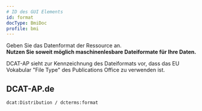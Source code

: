 ```yaml
---
# ID des GUI Elements
id: format
docType: BmiDoc
profile: bmi
---
```


Geben Sie das Datenformat der Ressource an.<br />
**Nutzen Sie soweit möglich maschinenlesbare Dateiformate für Ihre Daten.**

DCAT-AP sieht zur Kennzeichnung des Dateiformats vor, dass das EU Vokabular "File Type" des Publications Office zu verwenden ist.

## DCAT-AP.de
`dcat:Distribution / dcterms:format`
